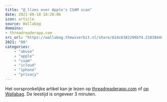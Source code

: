 ```yaml
---
title: "@_llzes over Apple's CSAM scan"
date: 2021-08-18 18:28:06
icon: article
source: Wallabag
domains:
- threadreaderapp.com
src_url: "https://wallabag.thewiserbit.nl/share/614c6382296b74.21038440"
2021: "08"
categories:
    - "abuse"
    - "apple"
    - "csam"
    - "icloud"
    - "iphone"
    - "privacy"
---
```

Het oorspronkelijke artikel kan je lezen op [threadreaderapp.com](https://threadreaderapp.com/thread/1423876440794091520.html) of [op Wallabag](https://wallabag.thewiserbit.nl/share/614c6382296b74.21038440). De leestijd is ongeveer 3 minuten.